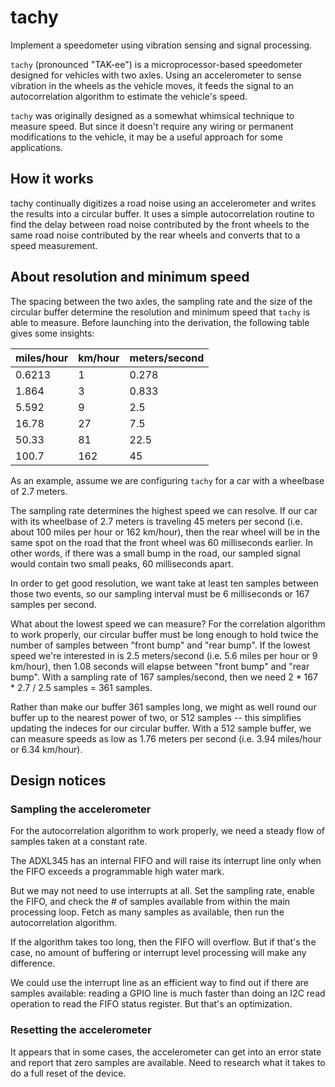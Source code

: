 # tachy
Implement a speedometer using vibration sensing and signal processing.

`tachy` (pronounced "TAK-ee") is a microprocessor-based speedometer designed for vehicles with two axles. Using an accelerometer to sense vibration in the wheels
as the vehicle moves, it feeds the signal to an autocorrelation algorithm to
estimate the vehicle's speed.

`tachy` was originally designed as a somewhat whimsical technique to measure
speed.  But since it doesn't require any wiring or permanent modifications
to the vehicle, it may be a useful approach for some applications.

## How it works

tachy continually digitizes a road noise using an accelerometer and writes the
results into a circular buffer.  It uses a simple autocorrelation routine to
find the delay between road noise contributed by the front wheels to the same
road noise contributed by the rear wheels and converts that to a speed
measurement.

## About resolution and minimum speed

The spacing between the two axles, the sampling rate and the size of the
circular buffer determine the resolution and minimum speed that `tachy` is able
to measure.  Before launching into the derivation, the following table gives
some insights:

|miles/hour|km/hour|meters/second|
|--|--|--|
|0.6213|1|0.278|
|1.864|3|0.833|
|5.592|9|2.5|
|16.78|27|7.5|
|50.33|81|22.5|
|100.7|162|45|

As an example, assume we are configuring `tachy` for a car with a wheelbase of
2.7 meters.

The sampling rate determines the highest speed we can resolve.  If our car with
its wheelbase of 2.7 meters is traveling 45 meters per second (i.e. about 100
miles per hour or 162 km/hour), then the rear wheel will be in the same spot on
the road that the front wheel was 60 milliseconds earlier.  In other words, if
there was a small bump in the road, our sampled signal would contain two small
peaks, 60 milliseconds apart.

In order to get good resolution, we want take at least ten samples between those
two events, so our sampling interval must be 6 milliseconds or 167 samples per
second.

What about the lowest speed we can measure?  For the correlation algorithm to
work properly, our circular buffer must be long enough to hold twice the number
of samples between "front bump" and "rear bump".  If the lowest speed we're
interested in is 2.5 meters/second (i.e. 5.6 miles per hour or 9 km/hour), then
1.08 seconds will elapse between "front bump" and "rear bump".  With a sampling
rate of 167 samples/second, then we need 2 * 167 * 2.7 / 2.5 samples = 361
samples.

Rather than make our buffer 361 samples long, we might as well round our buffer
up to the nearest power of two, or 512 samples -- this simplifies updating the
indeces for our circular buffer.  With a 512 sample buffer, we can measure
speeds as low as 1.76 meters per second (i.e. 3.94 miles/hour or 6.34 km/hour).

## Design notices

### Sampling the accelerometer

For the autocorrelation algorithm to work properly, we need a steady flow of
samples taken at a constant rate.

The ADXL345 has an internal FIFO and will raise its interrupt line only when
the FIFO exceeds a programmable high water mark.  

But we may not need to use interrupts at all.  Set the sampling rate, enable
the FIFO, and check the # of samples available from within the main processing
loop.  Fetch as many samples as available, then run the autocorrelation
algorithm.

If the algorithm takes too long, then the FIFO will overflow.  But if that's
the case, no amount of buffering or interrupt level processing will make any
difference.

We could use the interrupt line as an efficient way to find out if there are
samples available: reading a GPIO line is much faster than doing an I2C read
operation to read the FIFO status register.  But that's an optimization.

### Resetting the accelerometer

It appears that in some cases, the accelerometer can get into an error state
and report that zero samples are available.  Need to research what it takes to
do a full reset of the device.
